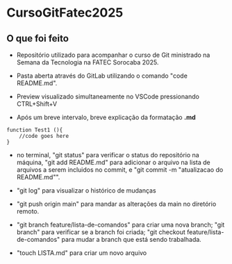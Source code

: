 # CursoGitFatec2025
## O que foi feito
- Repositório utilizado para acompanhar o curso de Git ministrado na Semana da Tecnologia na FATEC Sorocaba 2025.

- Pasta aberta através do GitLab utilizando o comando "code README.md".

- Preview visualizado simultaneamente no VSCode pressionando CTRL+Shift+V

- Após um breve intervalo, breve explicação da formatação **.md**

```
function Test1 (){
    //code goes here
}
```
- no terminal, "git status" para verificar o status do repositório na máquina, "git add README.md" para adicionar o arquivo na lista de arquivos a serem incluidos no commit, e "git commit -m "atualizacao do README.md"".

- "git log" para visualizar o histórico de mudanças

- "git push origin main" para mandar as alterações da main no diretório remoto.

- "git branch feature/lista-de-comandos" para criar uma nova branch; "git branch" para verificar se a branch foi criada; "git checkout feature/lista-de-comandos" para mudar a branch que está sendo trabalhada.

- "touch LISTA.md" para criar um novo arquivo
